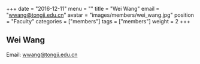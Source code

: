 +++
date = "2016-12-11"
menu = ""
title = "Wei Wang"
email = "wwang@tongji.edu.cn"
avatar = "images/members/wei_wang.jpg"
position = "Faculty"
categories = ["members"]
tags = ["members"]
weight = 2
+++
<br/>

## Wei Wang

Email: [wwang@tongji.edu.cn](mailto:wwang@tongji.edu.cn)
